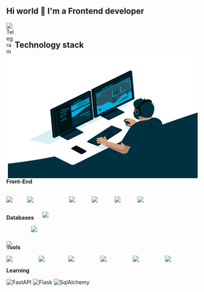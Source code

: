 ## Hi world 👋 I'm a Frontend developer

<a href="https://t.me/Toktonazarteginalmazazizbek">
  <img align="left" alt="Telegram" width="22px" src="https://camo.githubusercontent.com/5c1975da7d9ab735ceb71c57b6c7e48ff3e08ca4/68747470733a2f2f6564656e742e6769746875622e696f2f537570657254696e7949636f6e732f696d616765732f7376672f74656c656772616d2e737667">
</a>

</br>

## Technology stack

<img align="right" alt="GIF" src="https://github.com/DJWOMS/DJWOMS/blob/main/code.gif?raw=true" width="500" height="320" />

**Front-End**

<br>

<div style='display:flex ; align-items:center ; '>
    <img src='https://upload.wikimedia.org/wikipedia/commons/thumb/6/61/HTML5_logo_and_wordmark.svg/512px-HTML5_logo_and_wordmark.svg.png' width='55'>
    <img src='https://upload.wikimedia.org/wikipedia/commons/thumb/d/d5/CSS3_logo_and_wordmark.svg/1200px-CSS3_logo_and_wordmark.svg.png' width='40'/>
    <img src='https://commons.bmstu.wiki/images/b/b8/Bootstrap.png' style='transform:translateY(40px)' width='70'/>
    <img src='https://lh3.googleusercontent.com/proxy/wwPjnG_3Hu8u7s24KISrVZi70WbhQh1higrD6L0p5Fwn1jI0MFc8AqQhXrCqFwcfGlai5GjUu0LFlnaP8ui2AekjgdflDojWsMj4o_7vMx-LkOiqvJRYGRhgb1Xk2RnDiOQDkamh-m_venE0Gv_EjdAjzzR8QmqAdhXDFJQM6_7-pUil' width='60' />
    <img src='https://oneteamsolutions.in/blogoneteam/wp-content/uploads/2020/05/REACT-JS-KOCHI.png' width='60' />
    <img src='https://pica.zhimg.com/v2-b4e23a502e44692d9f3c8b427ac23e01_720w.jpg?source=172ae18b' width='60' />
    <img src='https://res.cloudinary.com/practicaldev/image/fetch/s--kpVkTsRw--/c_imagga_scale,f_auto,fl_progressive,h_420,q_auto,w_1000/https://dev-to-uploads.s3.amazonaws.com/uploads/articles/r7kj8y4dfyd1aw989edi.png' width='100' />
</div>

<br>


**Databases**


<div style='display:flex ; align-items:center'>
   <img src='https://upload.wikimedia.org/wikipedia/commons/thumb/d/d9/Node.js_logo.svg/1280px-Node.js_logo.svg.png' style='transform:translateY(40px); ' width='65'/>
   <img src='https://cdn.freelogovectors.net/wp-content/uploads/2021/01/graphql-logo-freelogovectors.net_.png' style='margin-right:50px' width='60'/>
</div>

<br>

**Tools**
<div style='display:flex ; align-items:center ; flex-wrap:wrap'>

<img src='https://firebase.google.com/images/social.png' width='85'>
<img src='https://images.squarespace-cdn.com/content/v1/57c649658419c2380d1947be/1530749877859-XD498I2YH1GZ00CUYXQ5/Artboard+1.png?format=1000w' width='78'>
<img src='https://www.itmaison.tech/wp-content/uploads/2020/11/Linux.jpg' width='85'>
<img src='https://upload.wikimedia.org/wikipedia/commons/thumb/e/e0/Git-logo.svg/1280px-Git-logo.svg.png' width='85'>
<img src='https://p.kindpng.com/picc/s/128-1280187_github-logo-png-github-transparent-png.png' width='85'>
<img src='https://logowik.com/content/uploads/images/bitbucket9553.jpg' width='85'>
</div>


**Learning**

![FastAPI](https://img.shields.io/badge/-FastAPI-%2300C7B7?style=flat-square&logo=FastAPI)
![Flask](https://img.shields.io/badge/-Flask-%232c3e50?style=flat-square&logo=Flask)
![SqlAlchemy](https://img.shields.io/badge/-SqlAlchemy-FCA121?style=flat-square&logo=SqlAlchemy)

<!--
**DJWOMS/DJWOMS** is a ✨ _special_ ✨ repository because its `README.md` (this file) appears on your GitHub profile.

Here are some ideas to get you started:

- 🔭 I’m currently working on ...
- 🌱 I’m currently learning ...
- 👯 I’m looking to collaborate on ...
- 🤔 I’m looking for help with ...
- 💬 Ask me about ...
- 📫 How to reach me: ...
- 😄 Pronouns: ...
- ⚡ Fun fact: ...
-->

